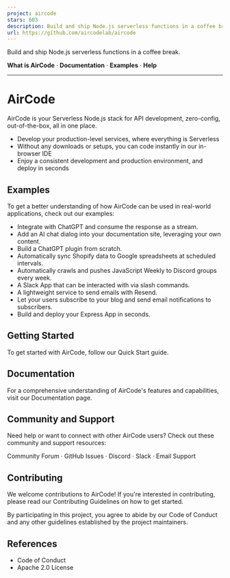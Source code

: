 ```yaml
---
project: aircode
stars: 603
description: Build and ship Node.js serverless functions in a coffee break.
url: https://github.com/aircodelab/aircode
---
```


Build and ship Node.js serverless functions in a coffee break.

**What is AirCode** · **Documentation** · **Examples** · **Help**

* * *

AirCode
=======

AirCode is your Serverless Node.js stack for API development, zero-config, out-of-the-box, all in one place.

-   Develop your production-level services, where everything is Serverless
-   Without any downloads or setups, you can code instantly in our in-browser IDE
-   Enjoy a consistent development and production environment, and deploy in seconds

Examples
--------

To get a better understanding of how AirCode can be used in real-world applications, check out our examples:

-   Integrate with ChatGPT and consume the response as a stream.
-   Add an AI chat dialog into your documentation site, leveraging your own content.
-   Build a ChatGPT plugin from scratch.
-   Automatically sync Shopify data to Google spreadsheets at scheduled intervals.
-   Automatically crawls and pushes JavaScript Weekly to Discord groups every week.
-   A Slack App that can be interacted with via slash commands.
-   A lightweight service to send emails with Resend.
-   Let your users subscribe to your blog and send email notifications to subscribers.
-   Build and deploy your Express App in seconds.

Getting Started
---------------

To get started with AirCode, follow our Quick Start guide.

Documentation
-------------

For a comprehensive understanding of AirCode's features and capabilities, visit our Documentation page.

Community and Support
---------------------

Need help or want to connect with other AirCode users? Check out these community and support resources:

Community Forum · GitHub Issues · Discord · Slack · Email Support

Contributing
------------

We welcome contributions to AirCode! If you're interested in contributing, please read our Contributing Guidelines on how to get started.

By participating in this project, you agree to abide by our Code of Conduct and any other guidelines established by the project maintainers.

References
----------

-   Code of Conduct
-   Apache 2.0 License
